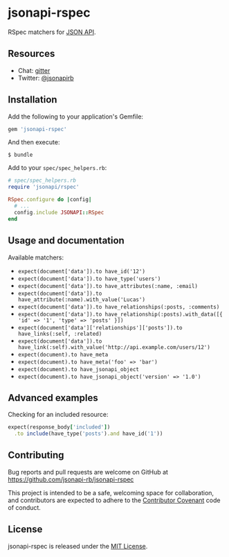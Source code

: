 # jsonapi-rspec

RSpec matchers for [JSON API](http://jsonapi.org).

## Resources

* Chat: [gitter](http://gitter.im/jsonapi-rb)
* Twitter: [@jsonapirb](http://twitter.com/jsonapirb)

## Installation

Add the following to your application's Gemfile:
```ruby
gem 'jsonapi-rspec'
```
And then execute:
```
$ bundle
```

Add to your `spec/spec_helpers.rb`:

```ruby
# spec/spec_helpers.rb
require 'jsonapi/rspec'

RSpec.configure do |config|
  # ...
  config.include JSONAPI::RSpec
end
```

## Usage and documentation

Available matchers:

* `expect(document['data']).to have_id('12')`
* `expect(document['data']).to have_type('users')`
* `expect(document['data']).to have_attributes(:name, :email)`
* `expect(document['data']).to have_attribute(:name).with_value('Lucas')`
* `expect(document['data']).to have_relationships(:posts, :comments)`
* `expect(document['data']).to have_relationship(:posts).with_data([{ 'id' => '1', 'type' => 'posts' }])`
* `expect(document['data']['relationships']['posts']).to have_links(:self, :related)`
* `expect(document['data']).to have_link(:self).with_value('http://api.example.com/users/12')`
* `expect(document).to have_meta`
* `expect(document).to have_meta('foo' => 'bar')`
* `expect(document).to have_jsonapi_object`
* `expect(document).to have_jsonapi_object('version' => '1.0')`

## Advanced examples

Checking for an included resource:

```ruby
expect(response_body['included'])
  .to include(have_type('posts').and have_id('1'))
```
## Contributing

Bug reports and pull requests are welcome on GitHub at
https://github.com/jsonapi-rb/jsonapi-rspec

This project is intended to be a safe, welcoming space for collaboration, and
contributors are expected to adhere to the
[Contributor Covenant](http://contributor-covenant.org) code of conduct.

## License

jsonapi-rspec is released under the [MIT License](http://www.opensource.org/licenses/MIT).
